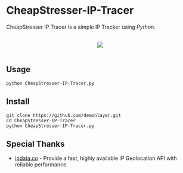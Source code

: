 # CheapStresser-IP-Tracer
CheapStresser IP Tracer is a simple IP Tracker using *Python*.<br><br>
<center><img src="http://oi63.tinypic.com/b49lhj.jpg" border="0"></center><br>

## Usage
```
python CheapStresser-IP-Tracer.py
```

## Install
```
git clone https://github.com/demonlayer.git
cd CheapStresser-IP-Tracer
python CheapStresser-IP-Tracer.py
```
## Special Thanks
- <a href="https://ipdata.co/">ipdata.co</a> - 
Provide a fast, highly available IP Geolocation API with reliable performance.
